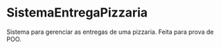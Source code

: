 # SistemaEntregaPizzaria
Sistema para gerenciar as entregas de uma pizzaria. Feita para prova de POO.
